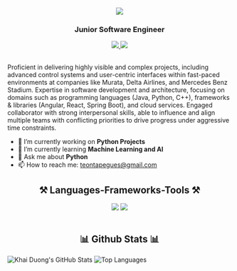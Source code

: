 <h1 align="center">
    <img src="https://readme-typing-svg.herokuapp.com/?font=Righteous&size=35&center=true&vCenter=true&width=500&height=70&duration=4000&lines=Hi+There!+👋;+I'm+Teonta+Pegues!;" />
</h1>
<h3 align="center">Junior Software Engineer</h3>

<div align="center"> 
  <a href="teontapegues@gmail.com" target="_blank">
    <img src="https://img.shields.io/badge/Gmail-D14836?style=for-the-badge&logo=gmail&logoColor=white" target="_blank" />
  </a> 
  <a href="https://www.linkedin.com/in/teonta-pegues-254516144/" target="_blank">
    <img src="https://img.shields.io/badge/LinkedIn-0077B5?style=for-the-badge&logo=linkedin&logoColor=white" target="_blank" />
  </a>
</div>

<br> 

Proficient in delivering highly visible and complex projects, including advanced control systems and user-centric interfaces within fast-paced environments at companies like Murata, Delta Airlines, and Mercedes Benz Stadium. Expertise in software development and architecture, focusing on domains such as programming languages (Java, Python, C++), frameworks & libraries (Angular, React, Spring Boot), and cloud services. Engaged collaborator with strong interpersonal skills, able to influence and align multiple teams with conflicting priorities to drive progress under aggressive time constraints.

- 🔭 I’m currently working on **Python Projects**
- 🌱 I’m currently learning **Machine Learning and AI**
- 💬 Ask me about **Python**
- 📫 How to reach me: teontapegues@gmail.com


<h2 align="center">⚒️ Languages-Frameworks-Tools ⚒️</h2>
<div align="center">
    <img src="https://skillicons.dev/icons?i=vscode,github,git" />
    <img src="https://skillicons.dev/icons?i=java,python,javascript,cpp,tensorflow,angular,react,ember,opencv" /><br>
</div>

<br/>

<h2 align="center">📊 Github Stats 📊</h2>

![Khai Duong's GitHub Stats](https://github-readme-stats.vercel.app/api?username=codebyteonta&show_icons=true&theme=radical)
![Top Languages](https://github-readme-stats.vercel.app/api/top-langs/?username=codebyteonta&show_icons=true&theme=radical)
